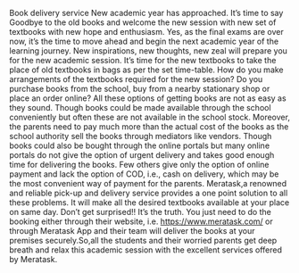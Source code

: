 Book delivery service
New academic year has approached. It’s time to say Goodbye to the old books and welcome the new session with new set of textbooks with new hope and enthusiasm.
Yes, as the final exams are over now, it’s the time to move ahead and begin the next academic year of the learning journey. New inspirations, new thoughts, new zeal will prepare you for the new academic session.
It’s time for the new textbooks to take the place of old textbooks in bags as per the set time-table. How do you make arrangements of the textbooks required for the new session? 
Do you purchase books from the school, buy from a nearby stationary shop or place an order online? All these options of getting books are not as easy as they sound. 
Though books could be made available through the school conveniently but often these are not available in the school stock. Moreover, the parents need to pay much more than the actual cost of the books as the school authority sell the books through mediators like vendors.
Though books could also be bought through the online portals but many online portals do not give the option of urgent delivery and takes good enough time for delivering the books. Few others give only the option of online payment and lack the option of COD, i.e., cash on delivery, which may be the most convenient way of payment for the parents.
Meratask,a renowned and reliable pick-up and delivery service provides a one point solution to all these problems. It will make all the desired textbooks available at your place on same day. Don’t get surprised!! It’s the truth. You just need to do the booking either through their website, i.e. https://www.meratask.com/ or through Meratask App and their team will deliver the books at your premises securely.So,all the students and their worried parents get deep breath and relax this academic session with the excellent services offered by Meratask.
